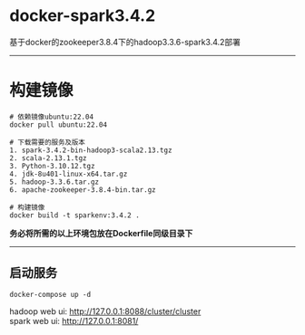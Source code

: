 # docker-spark3.4.2
基于docker的zookeeper3.8.4下的hadoop3.3.6-spark3.4.2部署

***

# 构建镜像

```
# 依赖镜像ubuntu:22.04
docker pull ubuntu:22.04

# 下载需要的服务及版本
1. spark-3.4.2-bin-hadoop3-scala2.13.tgz
2. scala-2.13.1.tgz
3. Python-3.10.12.tgz
4. jdk-8u401-linux-x64.tar.gz
5. hadoop-3.3.6.tar.gz
6. apache-zookeeper-3.8.4-bin.tar.gz

# 构建镜像
docker build -t sparkenv:3.4.2 .
```
**务必将所需的以上环境包放在Dockerfile同级目录下**

***
## 启动服务
`docker-compose up -d`

hadoop web ui: http://127.0.0.1:8088/cluster/cluster  
spark web ui: http://127.0.0.1:8081/